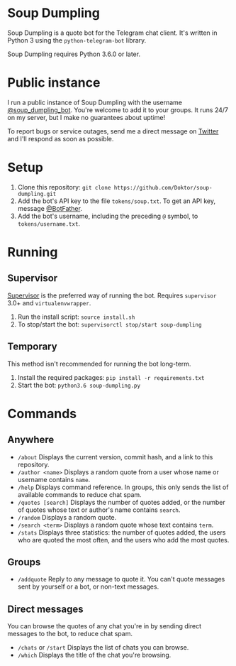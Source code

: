 # Soup Dumpling

Soup Dumpling is a quote bot for the Telegram chat client. It's written in Python 3 using the `python-telegram-bot` library.

Soup Dumpling requires Python 3.6.0 or later.

# Public instance

I run a public instance of Soup Dumpling with the username [@soup_dumpling_bot](https://t.me/soup_dumpling_bot). You're welcome to add it to your groups. It runs 24/7 on my server, but I make no guarantees about uptime!

To report bugs or service outages, send me a direct message on [Twitter](https://twitter.com/DoktorTheHusky) and I'll respond as soon as possible.

# Setup

1. Clone this repository: `git clone https://github.com/Doktor/soup-dumpling.git`
2. Add the bot's API key to the file `tokens/soup.txt`. To get an API key, message [@BotFather](https://telegram.me/BotFather).
3. Add the bot's username, including the preceding `@` symbol, to `tokens/username.txt`.

# Running

## Supervisor

[Supervisor](http://supervisord.org/) is the preferred way of running the bot. Requires `supervisor` 3.0+ and `virtualenvwrapper`.

1. Run the install script: `source install.sh`
2. To stop/start the bot: `supervisorctl stop/start soup-dumpling`

## Temporary

This method isn't recommended for running the bot long-term.

1. Install the required packages: `pip install -r requirements.txt`
2. Start the bot: `python3.6 soup-dumpling.py`

# Commands

## Anywhere

- `/about` Displays the current version, commit hash, and a link to this repository.
- `/author <name>` Displays a random quote from a user whose name or username contains `name`.
- `/help` Displays command reference. In groups, this only sends the list of available commands to reduce chat spam.
- `/quotes [search]` Displays the number of quotes added, or the number of quotes whose text or author's name contains `search`.
- `/random` Displays a random quote.
- `/search <term>` Displays a random quote whose text contains `term`.
- `/stats` Displays three statistics: the number of quotes added, the users who are quoted the most often, and the users who add the most quotes.

## Groups

- `/addquote` Reply to any message to quote it. You can't quote messages sent by yourself or a bot, or non-text messages.

## Direct messages

You can browse the quotes of any chat you're in by sending direct messages to the bot, to reduce chat spam.

- `/chats` or `/start` Displays the list of chats you can browse.
- `/which` Displays the title of the chat you're browsing.
